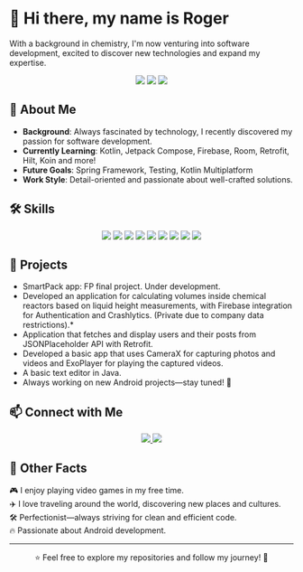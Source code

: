 
<h1>👋 Hi there, my name is Roger</h1>

With a background in chemistry, I'm now venturing into software development, excited to discover new technologies and expand my expertise.

<p align="center">
  <img src="https://img.shields.io/badge/Kotlin-0095D5?style=for-the-badge&logo=kotlin&logoColor=white">
  <img src="https://img.shields.io/badge/Android-3DDC84?style=for-the-badge&logo=android&logoColor=white">
  <img src="https://img.shields.io/badge/Jetpack%20Compose-4285F4?style=for-the-badge&logo=jetpackcompose&logoColor=white">
</p>


## 🚀 About Me

- **Background**: Always fascinated by technology, I recently discovered my passion for software development.  
- **Currently Learning**: Kotlin, Jetpack Compose, Firebase, Room, Retrofit, Hilt, Koin and more!  
- **Future Goals**: Spring Framework, Testing, Kotlin Multiplatform
- **Work Style**: Detail-oriented and passionate about well-crafted solutions.  


## 🛠️ Skills

<p align="center">
  <img src="https://img.shields.io/badge/Android-3DDC84?style=for-the-badge&logo=android&logoColor=white">
  <img src="https://img.shields.io/badge/Kotlin-0095D5?style=for-the-badge&logo=kotlin&logoColor=white">
  <img src="https://img.shields.io/badge/Jetpack%20Compose-4285F4?style=for-the-badge&logo=jetpackcompose&logoColor=white">
  <img src="https://img.shields.io/badge/MVVM-6200EE?style=for-the-badge">
  <img src="https://img.shields.io/badge/Java-ED8B00?style=for-the-badge&logo=java&logoColor=white">
  <img src="https://img.shields.io/badge/PostgreSQL-336791?style=for-the-badge&logo=postgresql&logoColor=white">
  <img src="https://img.shields.io/badge/MySQL-4479A1?style=for-the-badge&logo=mysql&logoColor=white">
  <img src="https://img.shields.io/badge/Firebase-FFCA28?style=for-the-badge&logo=firebase&logoColor=black">
  <img src="https://img.shields.io/badge/Git-F05032?style=for-the-badge&logo=git&logoColor=white">
</p>


## 📌 Projects  

- SmartPack app: FP final project. Under development.
- Developed an application for calculating volumes inside chemical reactors based on liquid height measurements, with Firebase integration for Authentication and Crashlytics. (Private due to company data restrictions).*
- Application that fetches and display users and their posts from JSONPlaceholder API with Retrofit.
- Developed a basic app that uses CameraX for capturing photos and videos and ExoPlayer for playing the captured videos.
- A basic text editor in Java.
- Always working on new Android projects—stay tuned! 🚀  


## 📫 Connect with Me  

<p align="center">
  <a href="https://www.linkedin.com/in/rogergonzalezacosta/" target="_blank">
    <img src="https://img.shields.io/badge/LinkedIn-0077B5?style=for-the-badge&logo=linkedin&logoColor=white">
  </a>
  <a href="mailto:rogergonzalezacosta@gmail.com">
    <img src="https://img.shields.io/badge/Email-D14836?style=for-the-badge&logo=gmail&logoColor=white">
  </a>
</p>


## 🎯 Other Facts  

🎮 I enjoy playing video games in my free time.  
✈️ I love traveling around the world, discovering new places and cultures.  
🛠️ Perfectionist—always striving for clean and efficient code.  
🔥 Passionate about Android development.  


---

<p align="center">⭐️ Feel free to explore my repositories and follow my journey! 🚀</p>
